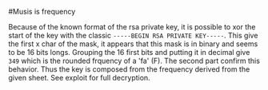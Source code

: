 #Musis is frequency

Because of the known format of the rsa private key, it is possible to xor the start of the key with the classic `-----BEGIN RSA PRIVATE KEY-----`.
This give the first x char of the mask, it appears that this mask is in binary and seems to be 16 bits longs. Grouping the 16 first bits and putting it in decimal give `349` which is the rounded frquency of a 'fa' (F). The second part confirm this behavior.
Thus the key is composed from the frequency derived from the given sheet.
See exploit for full decryption.
